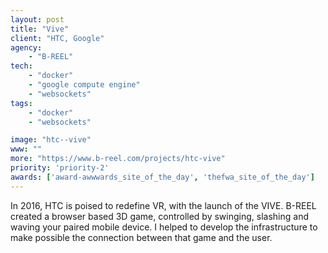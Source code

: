 ```yaml
---
layout: post
title: "Vive"
client: "HTC, Google"
agency:
    - "B-REEL"
tech:
    - "docker"
    - "google compute engine"
    - "websockets"
tags:
    - "docker"
    - "websockets"

image: "htc--vive"
www: ""
more: "https://www.b-reel.com/projects/htc-vive"
priority: 'priority-2'
awards: ['award-awwwards_site_of_the_day', 'thefwa_site_of_the_day']
---
```


In 2016, HTC is poised to redefine VR, with the launch of the VIVE. B-REEL created a browser based 3D game, controlled by swinging, slashing and waving your paired mobile device. I helped to develop the infrastructure to make possible the connection between that game and the user.
